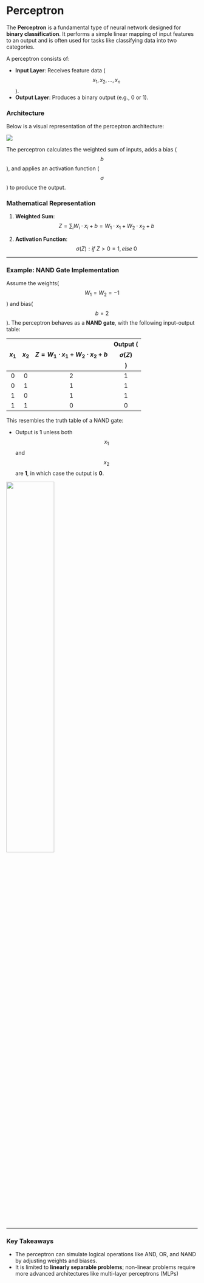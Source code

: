 # Perceptron

The **Perceptron** is a fundamental type of neural network designed for **binary classification**. It performs a simple linear mapping of input features to an output and is often used for tasks like classifying data into two categories. 

A perceptron consists of:
- **Input Layer**: Receives feature data ($$x_1, x_2, \dots, x_n$$).
- **Output Layer**: Produces a binary output (e.g., 0 or 1).

### Architecture

Below is a visual representation of the perceptron architecture:

![](https://github.com/user-attachments/assets/c32984e7-d87b-44fc-9863-9304b462ff44)

The perceptron calculates the weighted sum of inputs, adds a bias ($$b$$), and applies an activation function ($$\sigma$$) to produce the output.

### Mathematical Representation

1. **Weighted Sum**: $$Z = \sum_i W_i \cdot x_i + b = W_1 \cdot x_1 + W_2 \cdot x_2 + b$$

2. **Activation Function**: $$\sigma(Z): if \ Z > 0=1, else \ 0$$

---

### Example: NAND Gate Implementation

Assume the weights($$W_1 = W_2 = -1$$) and bias($$b = 2$$). The perceptron behaves as a **NAND gate**, with the following input-output table:

| $$x_1$$ | $$x_2$$ | $$Z = W_1 \cdot x_1 + W_2 \cdot x_2 + b$$ | Output ($$\sigma(Z)$$) |
|:--:|:--:|:--:|:--:|
| 0  | 0  | 2   | 1 |
| 0  | 1  | 1   | 1 |
| 1  | 0  | 1   | 1 |
| 1  | 1  | 0   | 0 |

This resembles the truth table of a NAND gate:

- Output is **1** unless both $$x_1$$ and $$x_2$$ are **1**, in which case the output is **0**.

<img src='https://github.com/user-attachments/assets/5cb14f74-df58-43a3-b14f-7bfac26d2b63' width=50%>

---

### Key Takeaways

- The perceptron can simulate logical operations like AND, OR, and NAND by adjusting weights and biases. 
- It is limited to **linearly separable problems**; non-linear problems require more advanced architectures like multi-layer perceptrons (MLPs)
